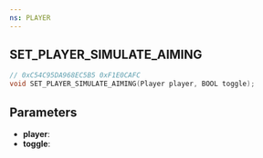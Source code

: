 ```yaml
---
ns: PLAYER
---
```

## SET_PLAYER_SIMULATE_AIMING

```c
// 0xC54C95DA968EC5B5 0xF1E0CAFC
void SET_PLAYER_SIMULATE_AIMING(Player player, BOOL toggle);
```


## Parameters
* **player**: 
* **toggle**: 

